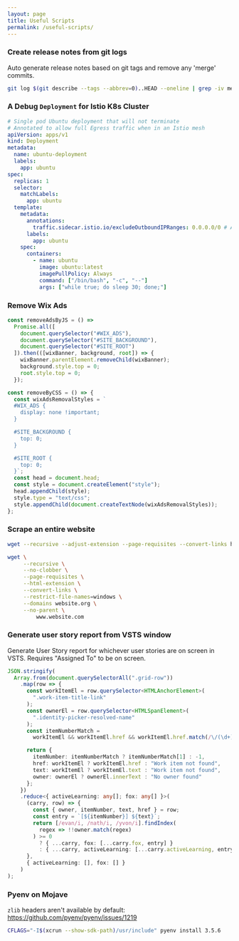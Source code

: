 ```yaml
---
layout: page
title: Useful Scripts
permalink: /useful-scripts/
---
```


### Create release notes from git logs

Auto generate release notes based on git tags and remove any 'merge' commits.

```bash
git log $(git describe --tags --abbrev=0)..HEAD --oneline | grep -iv merge
```

### A Debug `Deployment` for Istio K8s Cluster

```yaml
# Single pod Ubuntu deployment that will not terminate
# Annotated to allow full Egress traffic when in an Istio mesh
apiVersion: apps/v1
kind: Deployment
metadata:
  name: ubuntu-deployment
  labels:
    app: ubuntu
spec:
  replicas: 1
  selector:
    matchLabels:
      app: ubuntu
  template:
    metadata:
      annotations:
        traffic.sidecar.istio.io/excludeOutboundIPRanges: 0.0.0.0/0 # Allow all Egress traffic https://github.com/istio/istio/issues/9304
      labels:
        app: ubuntu
    spec:
      containers:
        - name: ubuntu
          image: ubuntu:latest
          imagePullPolicy: Always
          command: ["/bin/bash", "-c", "--"]
          args: ["while true; do sleep 30; done;"]
```

### Remove Wix Ads

```javascript
const removeAdsByJS = () =>
  Promise.all([
    document.querySelector("#WIX_ADS"),
    document.querySelector("#SITE_BACKGROUND"),
    document.querySelector("#SITE_ROOT")
  ]).then(([wixBanner, background, root]) => {
    wixBanner.parentElement.removeChild(wixBanner);
    background.style.top = 0;
    root.style.top = 0;
  });

const removeByCSS = () => {
  const wixAdsRemovalStyles = `
  #WIX_ADS {
    display: none !important;
  }

  #SITE_BACKGROUND {
    top: 0;
  }

  #SITE_ROOT {
    top: 0;
  }`;
  const head = document.head;
  const style = document.createElement("style");
  head.appendChild(style);
  style.type = "text/css";
  style.appendChild(document.createTextNode(wixAdsRemovalStyles));
};
```

### Scrape an entire website

```bash
wget --recursive --adjust-extension --page-requisites --convert-links https://www.evanlouie.com
```

```bash
wget \
     --recursive \
     --no-clobber \
     --page-requisites \
     --html-extension \
     --convert-links \
     --restrict-file-names=windows \
     --domains website.org \
     --no-parent \
         www.website.com
```

### Generate user story report from VSTS window

Generate User Story report for whichever user stories are on screen in VSTS. Requires "Assigned To" to be on screen.

```typescript
JSON.stringify(
  Array.from(document.querySelectorAll(".grid-row"))
    .map(row => {
      const workItemEl = row.querySelector<HTMLAnchorElement>(
        ".work-item-title-link"
      );
      const ownerEl = row.querySelector<HTMLSpanElement>(
        ".identity-picker-resolved-name"
      );
      const itemNumberMatch =
        workItemEl && workItemEl.href && workItemEl.href.match(/\/(\d+)$/i);

      return {
        itemNumber: itemNumberMatch ? itemNumberMatch[1] : -1,
        href: workItemEl ? workItemEl.href : "Work item not found",
        text: workItemEl ? workItemEl.text : "Work item not found",
        owner: ownerEl ? ownerEl.innerText : "No owner found"
      };
    })
    .reduce<{ activeLearning: any[]; fox: any[] }>(
      (carry, row) => {
        const { owner, itemNumber, text, href } = row;
        const entry = `[${itemNumber}] ${text}`;
        return [/evan/i, /nath/i, /yvon/i].findIndex(
          regex => !!owner.match(regex)
        ) >= 0
          ? { ...carry, fox: [...carry.fox, entry] }
          : { ...carry, activeLearning: [...carry.activeLearning, entry] };
      },
      { activeLearning: [], fox: [] }
    )
);
```

### Pyenv on Mojave

`zlib` headers aren't available by default: https://github.com/pyenv/pyenv/issues/1219

```bash
CFLAGS="-I$(xcrun --show-sdk-path)/usr/include" pyenv install 3.5.6
```
